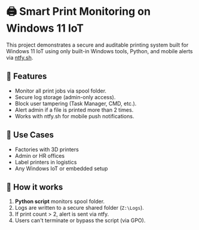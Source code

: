 
# 🖨️ Smart Print Monitoring on Windows 11 IoT

This project demonstrates a secure and auditable printing system built for Windows 11 IoT using only built-in Windows tools, Python, and mobile alerts via [ntfy.sh](https://ntfy.sh/).

## 🚀 Features
- Monitor all print jobs via spool folder.
- Secure log storage (admin-only access).
- Block user tampering (Task Manager, CMD, etc.).
- Alert admin if a file is printed more than 2 times.
- Works with ntfy.sh for mobile push notifications.

## 🧩 Use Cases
- Factories with 3D printers
- Admin or HR offices
- Label printers in logistics
- Any Windows IoT or embedded setup

## 📜 How it works

1. **Python script** monitors spool folder.
2. Logs are written to a secure shared folder (`Z:\Logs`).
3. If print count > 2, alert is sent via ntfy.
4. Users can't terminate or bypass the script (via GPO).

